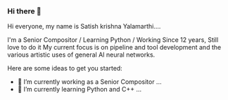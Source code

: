 ### Hi there 👋

Hi everyone, my name is Satish krishna Yalamarthi....

I'm a Senior Compositor / Learning Python / Working Since 12 years, Still love to do it
My current focus is on pipeline and tool development and the various artistic uses of general AI neural networks.

Here are some ideas to get you started:

- 🔭 I’m currently working as a Senior Compositor ...
- 🌱 I’m currently learning Python and C++ ...

